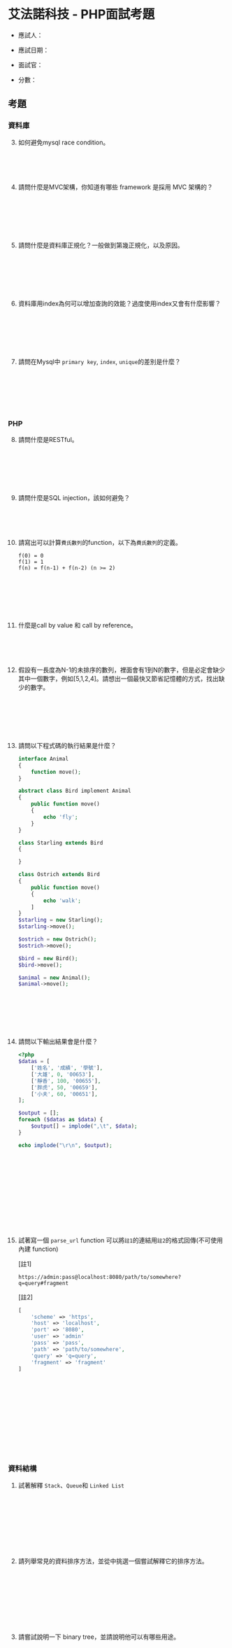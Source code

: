 # 艾法諾科技 - PHP面試考題

- 應試人：

- 應試日期：

- 面試官：

- 分數：


## 考題

### 資料庫

3. 如何避免mysql race condition。
	<br>
	<br>
	<br>
	<br>
	<br>
	

4. 請問什麼是MVC架構，你知道有哪些 framework 是採用 MVC 架構的？
	
	<br>
	<br>
	<br>
	<br>
	<br>

6. 請問什麼是資料庫正規化？一般做到第幾正規化，以及原因。
	
	<br>
	<br>
	<br>
	<br>
	<br>

16. 資料庫用index為何可以增加查詢的效能？過度使用index又會有什麼影響？
	
	<br>
	<br>
	<br>
	<br>
	<br>
	
17. 請問在Mysql中 `primary key`, `index`, `unique`的差別是什麼？

	<br>
	<br>
	<br>
	<br>
	<br>


### PHP


8. 請問什麼是RESTful。

	<br>
	<br>
	<br>
	<br>
	<br>

9. 請問什麼是SQL injection，該如何避免？
	<br>
	<br>
	<br>
	<br>
	<br>


10. 請寫出可以計算`費氏數列`的function，以下為`費氏數列`的定義。

	```
	f(0) = 0
	f(1) = 1
	f(n) = f(n-1) + f(n-2) (n >= 2)
	```
	
	<br>
	<br>
	<br>
	<br>
	<br>


12. 什麼是call by value 和 call by reference。
	<br>
	<br>
	<br>
	<br>
	<br>

14. 假設有一長度為N-1的未排序的數列，裡面會有1到N的數字，但是必定會缺少其中一個數字，例如[5,1,2,4]。請想出一個最快又節省記憶體的方式，找出缺少的數字。
	
	<br>
	<br>
	<br>
	<br>
	<br>

	
17. 請問以下程式碼的執行結果是什麼？
	
	``` php
	interface Animal
	{
		function move();
	}
	
	abstract class Bird implement Animal
	{
		public function move()
		{
			echo 'fly';
		}
	}
	
	class Starling extends Bird
	{
	
	}
	
	class Ostrich extends Bird
	{
		public function move()
		{
			echo 'walk';
		]
	}
	$starling = new Starling();
	$starling->move();
	
	$ostrich = new Ostrich();
	$ostrich->move();
	
	$bird = new Bird();
	$bird->move();
	
	$animal = new Animal();
	$animal->move();
	```
	<br>
	<br>
	<br>
	<br>
	<br>


1. 請問以下輸出結果會是什麼？

	``` php
	<?php
	$datas = [
		['姓名', '成績', '學號'],
		['大雄', 0, '00653'],
		['靜香', 100, '00655'],
		['胖虎', 50, '00659'],
		['小夫', 60, '00651'],
	]; 
	
	$output = [];
	foreach ($datas as $data) {
		$output[] = implode(",\t", $data);
	}
	
	echo implode("\r\n", $output);
	
	```
	<br>
	<br>
	<br>
	<br>
	<br><br>
	<br>
	<br>
	<br>
	<br>
	
1. 試著寫一個 `parse_url` function 可以將`註1`的連結用`註2`的格式回傳(不可使用內建 function)
	
	\[註1\]
	
	```
	https://admin:pass@localhost:8080/path/to/somewhere?q=query#fragment 
	```
	
	\[註2\]
	
	```php
	[
		'scheme' => 'https',
		'host' => 'localhost',
		'port' => '8080',
		'user' => 'admin'
		'pass' => 'pass',
		'path' => 'path/to/somewhere',
		'query' => 'q=query',
		'fragment' => 'fragment'
	]
	```
	
	
	<br>
	<br>
	<br>
	<br>
	<br><br>
	<br>
	<br>
	<br>
	<br>

### 資料結構

1. 試著解釋 `Stack`、`Queue`和 `Linked List`
	<br>
	<br>
	<br>
	<br>
	<br><br>
	<br>
	<br>
	<br>
	<br>
2. 請列舉常見的資料排序方法，並從中挑選一個嘗試解釋它的排序方法。
	<br>
	<br>
	<br>
	<br>
	<br>
	<br>
	<br>
	<br>
	<br>
	<br>
3. 請嘗試說明一下 binary tree，並請說明他可以有哪些用途。
	<br>
	<br>
	<br>
	<br>
	<br>
	<br>
	<br>
	<br>
	<br>
	<br>


